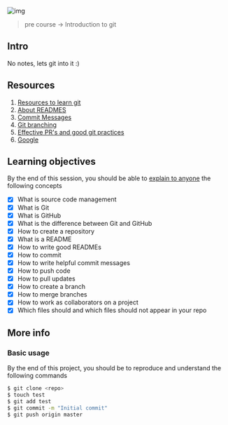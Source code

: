 ![img](https://assets.imaginablefutures.com/media/images/ALX_Logo.max-200x150.png)

> pre course -> Introduction to git 

## Intro
No notes, lets git into it :)

## Resources
1. [Resources to learn git](https://docs.github.com/en/get-started/quickstart/set-up-git)
2. [About READMES](https://docs.github.com/en/repositories/managing-your-repositorys-settings-and-features/customizing-your-repository/about-readmes)
3. [Commit Messages](https://cbea.ms/git-commit/)
4. [Git branching](https://learngitbranching.js.org/)
5. [Effective PR's and good git practices](https://codeinthehole.com/tips/pull-requests-and-other-good-practices-for-teams-using-github/)
6. [Google](https://www.google.com/search?q=git+usage)

## Learning objectives
By the end of this session, you should be able to [explain to anyone](https://fs.blog/feynman-technique/) the following concepts

* [X] What is source code management
* [X] What is Git
* [X] What is GitHub
* [X] What is the difference between Git and GitHub
* [X] How to create a repository
* [x] What is a README
* [X] How to write good READMEs
* [X] How to commit
* [X] How to write helpful commit messages
* [X] How to push code
* [X] How to pull updates
* [X] How to create a branch
* [X] How to merge branches
* [X] How to work as collaborators on a project
* [X] Which files should and which files should not appear in your repo

## More info
### Basic usage
By the end of this project, you should be to reproduce and understand the following commands
```bash
$ git clone <repo>
$ touch test
$ git add test
$ git commit -m "Initial commit"
$ git push origin master

```
